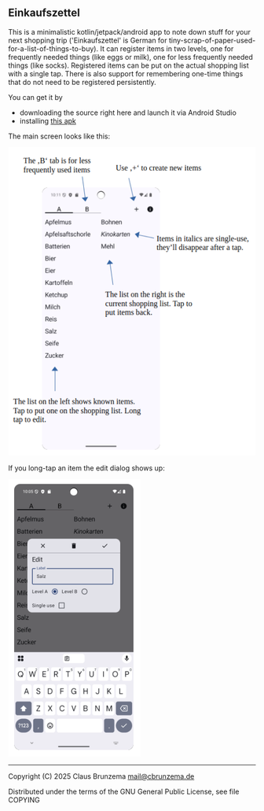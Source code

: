 ## Einkaufszettel

This is a minimalistic kotlin/jetpack/android app to note down stuff
for your next shopping trip ('Einkaufszettel' is German for
tiny-scrap-of-paper-used-for-a-list-of-things-to-buy). It can register
items in two levels, one for frequently needed things (like eggs or
milk), one for less frequently needed things (like socks). Registered
items can be put on the actual shopping list with a single tap. There
is also support for remembering one-time things that do not need to be
registered persistently.

You can get it by 

* downloading the source right here and launch it via Android Studio 
* installing [this apk](https://github.com/replrep/Einkaufszettel/blob/main/apk/Einkaufszettel-1.0.0.apk)

The main screen looks like this:

![main screen](images/screenshot-main.png)

If you long-tap an item the edit dialog shows up:

![edit dialog](images/screenshot-edit.png)

---
Copyright (C) 2025 Claus Brunzema <mail@cbrunzema.de>

Distributed under the terms of the GNU General Public License, see 
file COPYING
